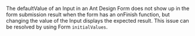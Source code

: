 The defaultValue of an Input in an Ant Design Form does not show up in the form submission result when the form has an onFinish function, but changing the value of the Input displays the expected result. This issue can be resolved by using Form `initialValues`.
